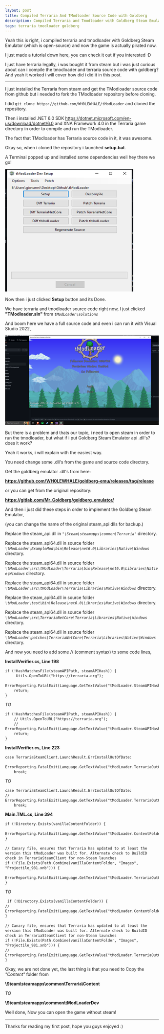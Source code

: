 ```yaml
---
layout: post
title: Compiled Terraria And TModloader Source Code with Goldberg
description: Compiled Terraria and Tmodloader with Goldberg Steam Emulator
tags: terraria tmodloader goldberg
---
```


Yeah this is right, i compiled terraria and tmodloader with Goldberg Steam Emulator (which is open-source) and now the game is actually pirated now.

I just made a tutorial down here, you can check it out if you interested :D


I just have terraria legally, i was bought it from steam but i was just curious about can i compile the tmodloader and terraria source code with goldberg?
And yeah it worked i will cover how did i did it in this post.

---

I just installed the Terraria from steam and get the TModloader source code from github but i needed to fork the TModloader repository before cloning.


I did  `git clone https://github.com/WH0LEWHALE/tModLoader`  and cloned the repository.


Then i installed .NET 6.0 SDK <https://dotnet.microsoft.com/en-us/download/dotnet/6.0> and XNA Framework 4.0 in the Terraria game directory in order to compile and run the TModloader.

The fact that TModloader has Terraria source code in it, it was awesome.

Okay so, when i cloned the repository i launched **setup.bat**.

A Terminal popped up and installed some dependencies well hey there we go!


<img src="../images/terraria-post/Annotation%202024-02-07%20131135.png" width="420" height="400">

Now then i just clicked **Setup** button and its Done.

We have terraria and tmodloader source code right now, I just clicked **"TModloader.sln"** from *`tModLoader\solutions`*

And boom here we have a full source code and even i can run it with Visual Studio 2022,

![mega-archive](../images/terraria-post/Annotation%202024-02-07%20132240.png)

But there is a problem and thats our topic, i need to open steam in order to run the tmodloader, but what if i put Goldberg Steam Emulator api .dll's? does it work?

Yeah it works, i will explain with the easiest way.

You need change some .dll's from the game and source code directory.

Get the goldberg emulator .dll's from here: 

**<https://github.com/WH0LEWHALE/goldberg-emu/releases/tag/release>**

or you can get from the original repository: 

**<https://gitlab.com/Mr_Goldberg/goldberg_emulator/>**

And then i just did these steps in order to implement the Goldberg Steam Emulator,

(you can change the name of the original steam_api dlls for backup.)

Replace the steam_api.dll in *``"\Steam\steamapps\common\Terraria"``* directory.

Replace the steam_api64.dll in source folder *``\tModLoader\ExampleMod\bin\Release\net6.0\Libraries\Native\Windows``* directory.

Replace the steam_api64.dll in source folder *``\tModLoader\src\tModLoader\Terraria\bin\Release\net6.0\Libraries\Native\Windows``* directory.

Replace the steam_api64.dll in source folder *``\tModLoader\src\tModLoader\Terraria\Libraries\Native\Windows``* directory.

Replace the steam_api64.dll in source folder *``\tModLoader\test\bin\Release\net6.0\Libraries\Native\Windows``* directory.

Replace the steam_api64.dll in source folder *``\tModLoader\src\TerrariaNetCore\Terraria\Libraries\Native\Windows``* directory.

Replace the steam_api64.dll in source folder *``\tModLoader\patches\TerrariaNetCore\Terraria\Libraries\Native\Windows``* directory.

And now you need to add some // (comment syntax) to some code lines,

**InstallVerifier.cs, Line 198**

```
if (!HashMatchesFile(steamAPIPath, steamAPIHash)) {
	 Utils.OpenToURL("https://terraria.org");
	ErrorReporting.FatalExit(Language.GetTextValue("tModLoader.SteamAPIHashMismatch"));
	return;
}
```

*TO*


```
if (!HashMatchesFile(steamAPIPath, steamAPIHash)) {
	// Utils.OpenToURL("https://terraria.org");
	// ErrorReporting.FatalExit(Language.GetTextValue("tModLoader.SteamAPIHashMismatch"));
	return;
}
```

**InstallVerifier.cs, Line 223**

```
case TerrariaSteamClient.LaunchResult.ErrInstallOutOfDate:
	ErrorReporting.FatalExit(Language.GetTextValue("tModLoader.TerrariaOutOfDateMessage"));
	break;
```

*TO*


```
case TerrariaSteamClient.LaunchResult.ErrInstallOutOfDate:
//	ErrorReporting.FatalExit(Language.GetTextValue("tModLoader.TerrariaOutOfDateMessage"));
	break;
```
 
**Main.TML.cs, Line 394**

 ```
 if (!Directory.Exists(vanillaContentFolder)) {
	ErrorReporting.FatalExit(Language.GetTextValue("tModLoader.ContentFolderNotFound"));
}

// Canary file, ensures that Terraria has updated to at least the version this tModLoader was built for. Alternate check to BuildID check in TerrariaSteamClient for non-Steam launches 
if (!File.Exists(Path.Combine(vanillaContentFolder, "Images", "Projectile_981.xnb"))) {
	 ErrorReporting.FatalExit(Language.GetTextValue("tModLoader.TerrariaOutOfDateMessage"));
}
```

*TO*


```
 if (!Directory.Exists(vanillaContentFolder)) {
//	ErrorReporting.FatalExit(Language.GetTextValue("tModLoader.ContentFolderNotFound"));
}

// Canary file, ensures that Terraria has updated to at least the version this tModLoader was built for. Alternate check to BuildID check in TerrariaSteamClient for non-Steam launches 
if (!File.Exists(Path.Combine(vanillaContentFolder, "Images", "Projectile_981.xnb"))) {
//	 ErrorReporting.FatalExit(Language.GetTextValue("tModLoader.TerrariaOutOfDateMessage"));
}
```

Okay, we are not done yet, the last thing is that you need to Copy the *"Content"* folder from 

**\Steam\steamapps\common\Terraria\Content**

*TO* 

**\Steam\steamapps\common\tModLoaderDev**

Well done, Now you can open the game without steam!

---


Thanks for reading my first post, hope you guys enjoyed :)
